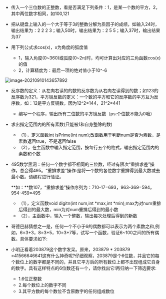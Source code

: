 + 传入一个三位数的正整数，看是否满足下列条件：1，是某一个数的平方，2，其中两位数字相同，如100,121

  

+ 把从键盘上输入的一个大于等于3的整数分解为质因子的成绩，如输入24时，输出结果为：2 2 2 3；输入50时，输出结果为：2 5 5；输入37时，输出结果为37

  

+ 用下列公式求cos(x)，x为角度的弧度值

  + 1，输入角度(0~360)或弧度(0~2π)时，均可计算出对应的三角函数cos(x)的值
  + 2，计算精度为：最后一项的绝对值小于10^-6

​	![image-20210910143657892](E:\GitHub\course\C语言从入门到放弃\练习\assets/image-20210910143657892.png)



+ 反序数的定义：从左向右读的的数的反序数为从右向左读得到的数；如123的反序数为321，平方镜反数的定义：一个数的平方和它的反序数的平方互为反序数，如：12是平方反镜数，因为12^2=144，21^2=441

  + 编写一个程序，输出所有二位数的平方镜反数（ps:个位数不能为0哦）

  

+ 求出指定范围内的所有素数(只能被1和自身整除的数)

  + （1），定义函数int isPrime(int num);改函数用于判断num是否为素数，是素数返回true，不是返回false
  + （2），在主函数中输入指定范围，按每行五个的格式，输出指定范围内的素数和个数

  

+ 495数学黑洞：任何一个数字都不相同的三位数，经过有限次“重排求差”操作，总会得495。“重排求差”操作:是将一个数的各位数字重排得到最大数减去最小数。请编程进行验证。

  ​		**如：**数107，“重排求差”操作序列为：710-17=693，963-369=594，954-459=495

  + （1），定义函数void digitn(int num,int *max,int *min);max为对num重排后得到的最大数，min为对num重排后得到的最小数
  + （2），主函数中，输入一个整数，输出每次处理后得到的新数

  

  

+ 哥德巴赫猜想之一是，任何一个不小于6的偶数都可以表示为两个素数之和,例如，6=3+3，8=3+5，10=3+7等，试写一个函数，验证6~100之间的所有偶数。具体要求如下:

  

  

+ 小明正看着203879这个数字发呆。原来，203879 * 203879 =41566646641这有什么神奇呢?仔细观察，203879是个6位数，并且它的每个数位上的数字都是不同的，并且它平方后的所有数位上都不出现组成它自身的数字。具有这样特点的6位数还有一个，请你找出它!再归纳一下筛选要求:

  + 1.6位正整数
  + 2.每个数位上的数字不同
  + 3.其平方数的每个数位不含原数字的任何组成数位

  